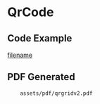 # QrCode

## Code Example
[filename](https://raw.githubusercontent.com/johnfercher/maroto/v2/docs/assets/examples/qrgrid/v2/main.go ':include :type=code')

## PDF Generated
```pdf
	assets/pdf/qrgridv2.pdf
```
